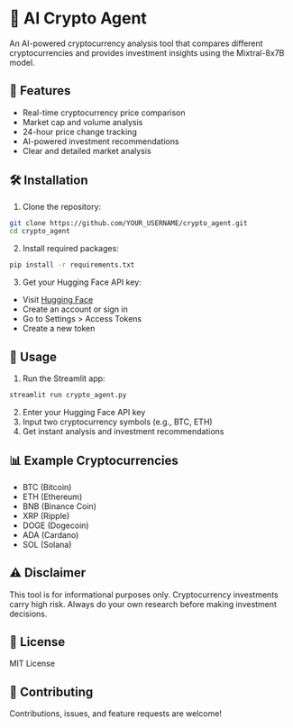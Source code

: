 # 🚀 AI Crypto Agent

An AI-powered cryptocurrency analysis tool that compares different cryptocurrencies and provides investment insights using the Mixtral-8x7B model.

## 🌟 Features
- Real-time cryptocurrency price comparison
- Market cap and volume analysis
- 24-hour price change tracking
- AI-powered investment recommendations
- Clear and detailed market analysis

## 🛠️ Installation

1. Clone the repository:
```bash
git clone https://github.com/YOUR_USERNAME/crypto_agent.git
cd crypto_agent
```

2. Install required packages:
```bash
pip install -r requirements.txt
```

3. Get your Hugging Face API key:
- Visit [Hugging Face](https://huggingface.co/)
- Create an account or sign in
- Go to Settings > Access Tokens
- Create a new token

## 🚀 Usage

1. Run the Streamlit app:
```bash
streamlit run crypto_agent.py
```

2. Enter your Hugging Face API key
3. Input two cryptocurrency symbols (e.g., BTC, ETH)
4. Get instant analysis and investment recommendations

## 📊 Example Cryptocurrencies
- BTC (Bitcoin)
- ETH (Ethereum)
- BNB (Binance Coin)
- XRP (Ripple)
- DOGE (Dogecoin)
- ADA (Cardano)
- SOL (Solana)

## ⚠️ Disclaimer
This tool is for informational purposes only. Cryptocurrency investments carry high risk. Always do your own research before making investment decisions.

## 📝 License
MIT License

## 🤝 Contributing
Contributions, issues, and feature requests are welcome! 